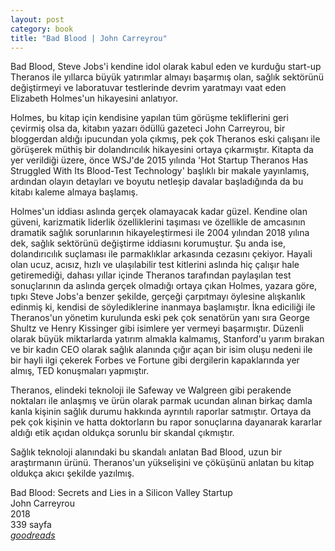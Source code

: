 ```yaml
---
layout: post
category: book
title: "Bad Blood | John Carreyrou"
---
```



Bad Blood, Steve Jobs'i kendine idol olarak kabul eden ve kurduğu start-up Theranos ile yıllarca büyük yatırımlar almayı başarmış olan, sağlık sektörünü değiştirmeyi ve laboratuvar testlerinde devrim yaratmayı vaat eden Elizabeth Holmes'un hikayesini anlatıyor.

Holmes, bu kitap için kendisine yapılan tüm görüşme tekliflerini geri çevirmiş olsa da, kitabın yazarı ödüllü gazeteci John Carreyrou, bir bloggerdan aldığı ipucundan yola çıkmış, pek çok Theranos eski çalışanı ile görüşerek müthiş bir dolandırıcılık hikayesini ortaya çıkarmıştır. Kitapta da yer verildiği üzere, önce WSJ'de 2015 yılında 'Hot Startup Theranos Has Struggled With Its Blood-Test Technology' başlıklı bir makale yayınlamış, ardından olayın detayları ve boyutu netleşip davalar başladığında da bu kitabı kaleme almaya başlamış.

Holmes'un iddiası aslında gerçek olamayacak kadar güzel. Kendine olan güveni, karizmatik liderlik özelliklerini taşıması ve özellikle de amcasının dramatik sağlık sorunlarının hikayeleştirmesi ile 2004 yılından 2018 yılına dek, sağlık sektörünü değiştirme iddiasını korumuştur. Şu anda ise, dolandırıcılık suçlaması ile parmaklıklar arkasında cezasını çekiyor. Hayali olan ucuz, acısız, hızlı ve ulaşılabilir test kitlerini aslında hiç çalışır hale getiremediği, dahası yıllar içinde Theranos tarafından paylaşılan test sonuçlarının da aslında gerçek olmadığı ortaya çıkan Holmes, yazara göre, tıpkı Steve Jobs'a benzer şekilde, gerçeği çarpıtmayı öylesine alışkanlık edinmiş ki, kendisi de söylediklerine inanmaya başlamıştır. İkna ediciliği ile Theranos'un yönetim kurulunda eski pek çok senatörün yanı sıra George Shultz ve Henry Kissinger gibi isimlere yer vermeyi başarmıştır. Düzenli olarak büyük miktarlarda yatırım almakla kalmamış, Stanford'u yarım bırakan ve bir kadın CEO olarak sağlık alanında çığır açan bir isim oluşu nedeni ile bir hayli ilgi çekerek Forbes ve Fortune gibi dergilerin kapaklarında yer almış, TED konuşmaları yapmıştır.

Theranos, elindeki teknoloji ile Safeway ve Walgreen gibi perakende noktaları ile anlaşmış ve ürün olarak parmak ucundan alınan birkaç damla kanla kişinin sağlık durumu hakkında ayrıntılı raporlar satmıştır. Ortaya da pek çok kişinin ve hatta doktorların bu rapor sonuçlarına dayanarak kararlar aldığı etik açıdan oldukça sorunlu bir skandal çıkmıştır.

Sağlık teknoloji alanındaki bu skandalı anlatan Bad Blood, uzun bir araştırmanın ürünü. Theranos'un yükselişini ve çöküşünü anlatan bu kitap oldukça akıcı şekilde yazılmış.

Bad Blood: Secrets and Lies in a Silicon Valley Startup
<br />John Carreyrou
<br />2018 
<br />339 sayfa
<br />_[goodreads](goodreads.com/book/show/37976541-bad-blood/)_

